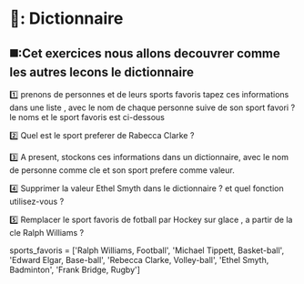 # 📖: Dictionnaire 

◼️:Cet exercices nous allons decouvrer comme les autres lecons le dictionnaire 
-----------------------------------------------------------------------------

:one: prenons de personnes et de leurs sports favoris tapez ces informations dans une liste , avec le nom de chaque personne suive de son sport favori ? 
le noms et le sport favoris est ci-dessous  

:two: Quel est le sport preferer de Rabecca Clarke ? 

:three: A present, stockons ces informations dans un dictionnaire, avec le nom de personne comme cle et son sport prefere comme valeur.

:four: Supprimer la valeur Ethel Smyth dans le dictionnaire ? et quel fonction utilisez-vous ? 
 
:five: Remplacer le sport favoris  de fotball  par Hockey sur glace , a partir de la cle Ralph Williams ? 




























 sports_favoris = ['Ralph Williams, Football', 
 'Michael Tippett, Basket-ball', 
 'Edward Elgar, Base-ball', 
 'Rebecca Clarke, Volley-ball', 
 'Ethel Smyth, Badminton', 
 'Frank Bridge, Rugby']
